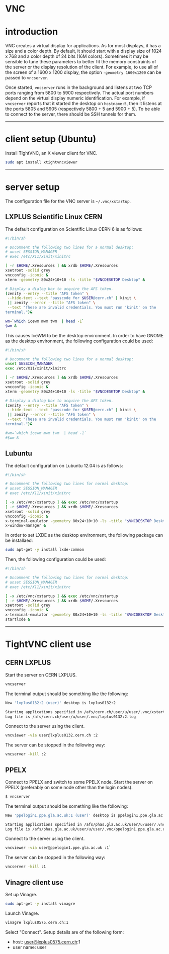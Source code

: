 # VNC

# introduction

VNC creates a virtual display for applications. As for most displays, it has a size and a color depth. By default, it should start with a display size of 1024 x 768 and a color depth of 24 bits (16M colors). Sometimes it may be sensible to tune these parameters to better fit the memory constraints of the server or the display resolution of the client. For example, to use all of the screen of a 1600 x 1200 display, the option `-geometry 1600x1200` can be passed to `vncserver`.

Once started, `vncserver` runs in the background and listens at two TCP ports ranging from 5800 to 5900 respectively. The actual port numbers depend on the virtual display numeric identification. For example, if `vncserver` reports that it started the desktop on `hostname:5`, then it listens at the ports 5805 and 5905 (respectively 5800 + 5 and 5900 + 5). To be able to connect to the server, there should be SSH tunnels for them.

---

# client setup (Ubuntu)

Install TightVNC, an X viewer client for VNC.

```Bash
sudo apt install xtightvncviewer
```

---

# server setup

The configuration file for the VNC server is `~/.vnc/xstartup`.

## LXPLUS Scientific Linux CERN

The default configuration on Scientific Linux CERN 6 is as follows:

```Bash
#!/bin/sh

# Uncomment the following two lines for a normal desktop:
# unset SESSION_MANAGER
# exec /etc/X11/xinit/xinitrc

[ -r $HOME/.Xresources ] && xrdb $HOME/.Xresources
xsetroot -solid grey
vncconfig -iconic &
xterm -geometry 80x24+10+10 -ls -title "$VNCDESKTOP Desktop" &

# Display a dialog box to acquire the AFS token.
(zenity --entry --title "AFS token" \
 --hide-text --text "passcode for $USER@cern.ch" | kinit \
 || zenity --error --title "AFS token" \
 --text "These are invalid credentials. You must run 'kinit' on the
terminal.")&

wm=`which icewm mwm twm  | head -1`
$wm &
```

This causes IceWM to be the desktop environment. In order to have GNOME as the desktop environment, the following configuration could be used:

```Bash
#!/bin/sh

# Uncomment the following two lines for a normal desktop:
unset SESSION_MANAGER
exec /etc/X11/xinit/xinitrc

[ -r $HOME/.Xresources ] && xrdb $HOME/.Xresources
xsetroot -solid grey
vncconfig -iconic &
xterm -geometry 80x24+10+10 -ls -title "$VNCDESKTOP Desktop" &

# Display a dialog box to acquire the AFS token.
(zenity --entry --title "AFS token" \
 --hide-text --text "passcode for $USER@cern.ch" | kinit \
 || zenity --error --title "AFS token" \
 --text "These are invalid credentials. You must run 'kinit' on the
terminal.")&

#wm=`which icewm mwm twm  | head -1`
#$wm &
```

## Lubuntu

The default configuration on Lubuntu 12.04 is as follows:

```Bash
#!/bin/sh

# Uncomment the following two lines for normal desktop:
# unset SESSION_MANAGER
# exec /etc/X11/xinit/xinitrc

[ -x /etc/vnc/xstartup ] && exec /etc/vnc/xstartup
[ -r $HOME/.Xresources ] && xrdb $HOME/.Xresources
xsetroot -solid grey
vncconfig -iconic &
x-terminal-emulator -geometry 80x24+10+10 -ls -title "$VNCDESKTOP Desktop" &
x-window-manager &
```

In order to set LXDE as the desktop environment, the following package can be installaed:

```Bash
sudo apt-get -y install lxde-common
```

Then, the following configuration could be used:

```Bash
#!/bin/sh

# Uncomment the following two lines for normal desktop:
# unset SESSION_MANAGER
# exec /etc/X11/xinit/xinitrc

[ -x /etc/vnc/xstartup ] && exec /etc/vnc/xstartup
[ -r $HOME/.Xresources ] && xrdb $HOME/.Xresources
xsetroot -solid grey
vncconfig -iconic &
x-terminal-emulator -geometry 80x24+10+10 -ls -title "$VNCDESKTOP Desktop" &
startlxde &
```

---

# TightVNC client use

## CERN LXPLUS

Start the server on CERN LXPLUS.

```Bash
vncserver
```

The terminal output should be something like the following:

```Bash
New 'lxplus0132:2 (user)' desktop is lxplus0132:2

Starting applications specified in /afs/cern.ch/user/u/user/.vnc/xstartup
Log file is /afs/cern.ch/user/u/user/.vnc/lxplus0132:2.log
```

Connect to the server using the client.

```Bash
vncviewer -via user@lxplus0132.cern.ch :2
```

The server can be stopped in the following way:

```Bash
vncserver -kill :2
```

## PPELX

Connect to PPELX and switch to some PPELX node. Start the server on PPELX (preferably on some node other than the login nodes).

```Bash
$ vncserver
```

The terminal output should be something like the following:

```Bash
New 'ppelogin1.ppe.gla.ac.uk:1 (user)' desktop is ppelogin1.ppe.gla.ac.uk:1

Starting applications specified in /afs/phas.gla.ac.uk/user/u/user/.vnc/xstartup
Log file is /afs/phas.gla.ac.uk/user/u/user/.vnc/ppelogin1.ppe.gla.ac.uk:1.log
```

Connect to the server using the client.

```Bash
vncviewer -via user@ppelogin1.ppe.gla.ac.uk :1`
```

The server can be stopped in the following way:

```Bash
vncserver -kill :1
```

## Vinagre client use

Set up Vinagre.

```Bash
sudo apt-get -y install vinagre
```

Launch Vinagre.

```Bash
vinagre lxplus0575.cern.ch:1
```

Select "Connect". Setup details are of the following form:

- host: user@lxplus0575.cern.ch:1
- user name: user

